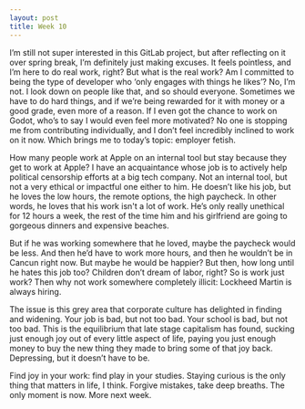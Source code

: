 ```yaml
---
layout: post
title: Week 10
---
```

I’m still not super interested in this GitLab project, but after reflecting on it over spring break, I’m definitely just making excuses. It feels pointless, and I’m here to do real work, right? But what is the real work? Am I committed to being the type of developer who ‘only engages with things he likes’? No, I’m not. I look down on people like that, and so should everyone. Sometimes we have to do hard things, and if we’re being rewarded for it with money or a good grade, even more of a reason. If I even got the chance to work on Godot, who’s to say I would even feel more motivated? No one is stopping me from contributing individually, and I don’t feel incredibly inclined to work on it now. Which brings me to today’s topic: employer fetish.  

How many people work at Apple on an internal tool but stay because they get to work at Apple? I have an acquaintance whose job is to actively help political censorship efforts at a big tech company. Not an internal tool, but not a very ethical or impactful one either to him. He doesn’t like his job, but he loves the low hours, the remote options, the high paycheck. In other words, he loves that his work isn't a lot of work. He’s only really unethical for 12 hours a week, the rest of the time him and his girlfriend are going to gorgeous dinners and expensive beaches. 

But if he was working somewhere that he loved, maybe the paycheck would be less. And then he’d have to work more hours, and then he wouldn’t be in Cancun right now. But maybe he would be happier? But then, how long until he hates this job too? Children don’t dream of labor, right? So is work just work? Then why not work somewhere completely illicit: Lockheed Martin is always hiring.

The issue is this grey area that corporate culture has delighted in finding and widening. Your job is bad, but not too bad. Your school is bad, but not too bad. This is the equilibrium that late stage capitalism has found, sucking just enough joy out of every little aspect of life, paying you just enough money to buy the new thing they made to bring some of that joy back. Depressing, but it doesn’t have to be. 

Find joy in your work: find play in your studies. Staying curious is the only thing that matters in life, I think. Forgive mistakes, take deep breaths. The only moment is now. More next week.